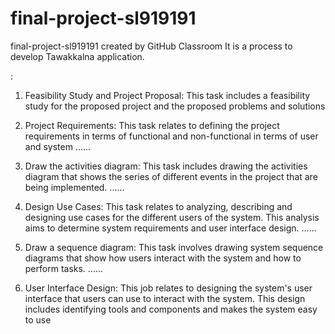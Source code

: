 # final-project-sl919191
final-project-sl919191 created by GitHub Classroom
It is a process to develop Tawakkalna application.

 :

 1. Feasibility Study and Project Proposal: This task includes a feasibility study for the proposed project and the proposed problems and solutions

 2. Project Requirements: This task relates to defining the project requirements in terms of functional and non-functional in terms of user and system
 ......

 3. Draw the activities diagram: This task includes drawing the activities diagram that shows the series of different events in the project that are being implemented.
 ......

 4. Design Use Cases: This task relates to analyzing, describing and designing use cases for the different users of the system.  This analysis aims to determine system requirements and user interface design.
 ......

 5. Draw a sequence diagram: This task involves drawing system sequence diagrams that show how users interact with the system and how to perform tasks.
 ......

 6. User Interface Design: This job relates to designing the system's user interface that users can use to interact with the system.  This design includes identifying tools and components and makes the system easy to use
